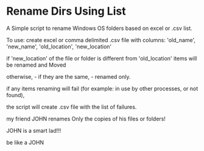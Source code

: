 # Rename Dirs Using List

A Simple script to rename Windows OS folders based on excel or .csv list.

To use:
create excel or comma delimited .csv file with columns: 'old_name', 'new_name', 'old_location', 'new_location'

if 'new_location' of the file or folder is different from 'old_location' items will be renamed and Moved

otherwise, - if they are the same, - renamed only.

if any items renaming will fail (for example: in use by other processes, or not found),

the script will create .csv file with the list of failures.


my friend JOHN renames Only the copies of his files or folders!

JOHN is a smart lad!!!

be like a JOHN
